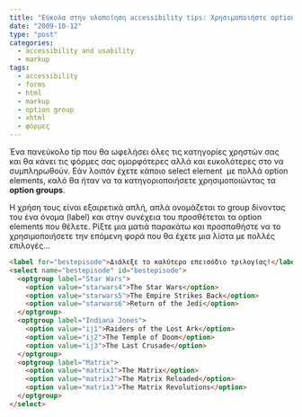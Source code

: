 ```yaml
---
title: "Εύκολα στην υλοποίηση accessibility tips: Χρησιμοποιήστε option groups στις φόρμες σας."
date: "2009-10-12"
type: "post"
categories:
  - accessibility and usability
  - markup
tags:
  - accessibility
  - forms
  - html
  - markup
  - option group
  - xhtml
  - φόρμες
---
```


Ένα πανεύκολο tip που θα ωφελήσει όλες τις κατηγορίες χρηστών σας και θα κάνει τις φόρμες σας ομορφότερες αλλά και ευκολότερες στο να συμπληρωθούν. Εάν λοιπόν έχετε κάποιο select element  με πολλά option elements, καλό θα ήταν να τα κατηγοριοποιήσετε χρησιμοποιώντας τα **option groups**.

Η χρήση τους είναι εξαιρετικά απλή, απλά ονομάζεται το group δίνοντας του ένα όνομα (label) και στην συνέχεια του προσθέτεται τα option elements που θέλετε. Ρίξτε μια ματιά παρακάτω και προσπαθήστε να το χρησιμοποιήσετε την επόμενη φορά που θα έχετε μια λίστα με πολλές επιλογές...

```html
<label for="bestepisode">Διάλεξε το καλύτερο επεισόδιο τριλογίας!</label>
<select name="bestepisode" id="bestepisode">
  <optgroup label="Star Wars">
    <option value="starwars4">The Star Wars</option>
    <option value="starwars5">The Empire Strikes Back</option>
    <option value="starwars6">Return of the Jedi</option>
  </optgroup>
  <optgroup label="Indiana Jones">
    <option value="ij1">Raiders of the Lost Ark</option>
    <option value="ij2">The Temple of Doom</option>
    <option value="ij3">The Last Crusade</option>
  </optgroup>
  <optgroup label="Matrix">
    <option value="matrix1">The Matrix</option>
    <option value="matrix2">The Matrix Reloaded</option>
    <option value="matrix3">The Matrix Revolutions</option>
  </optgroup>
</select>
```
